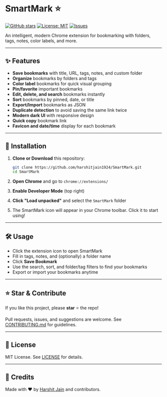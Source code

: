 # SmartMark ⭐
[![GitHub stars](https://img.shields.io/github/stars/harshitjain1924/SmartMark?style=social)](https://github.com/harshitjain1924/SmartMark/stargazers)
[![License: MIT](https://img.shields.io/badge/License-MIT-yellow.svg)](LICENSE)
[![Issues](https://img.shields.io/github/issues/harshitjain1924/SmartMark)](../../issues)

An intelligent, modern Chrome extension for bookmarking with folders, tags, notes, color labels, and more.

---

## ✨ Features

- **Save bookmarks** with title, URL, tags, notes, and custom folder
- **Organize** bookmarks by folders and tags
- **Color label** bookmarks for quick visual grouping
- **Pin/favorite** important bookmarks
- **Edit, delete, and search** bookmarks instantly
- **Sort** bookmarks by pinned, date, or title
- **Export/Import** bookmarks as JSON
- **Duplicate detection** to avoid saving the same link twice
- **Modern dark UI** with responsive design
- **Quick copy** bookmark link
- **Favicon and date/time** display for each bookmark

---

## 🚀 Installation

1. **Clone or Download** this repository:
   ```sh
   git clone https://github.com/harshitjain1924/SmartMark.git
   cd SmartMark
   ```

2. **Open Chrome** and go to `chrome://extensions/`

3. **Enable Developer Mode** (top right)

4. **Click "Load unpacked"** and select the `SmartMark` folder

5. The SmartMark icon will appear in your Chrome toolbar. Click it to start using!

---

## 🛠️ Usage

- Click the extension icon to open SmartMark
- Fill in tags, notes, and (optionally) a folder name
- Click **Save Bookmark**
- Use the search, sort, and folder/tag filters to find your bookmarks
- Export or import your bookmarks anytime

---

## ⭐ Star & Contribute

If you like this project, please **star** ⭐ the repo!

Pull requests, issues, and suggestions are welcome. See [CONTRIBUTING.md](CONTRIBUTING.md) for guidelines.

---

## 📄 License

MIT License. See [LICENSE](LICENSE) for details.

---

## 🙏 Credits

Made with ❤️ by [Harshit Jain](https://github.com/harshitjain1924) and contributors.
